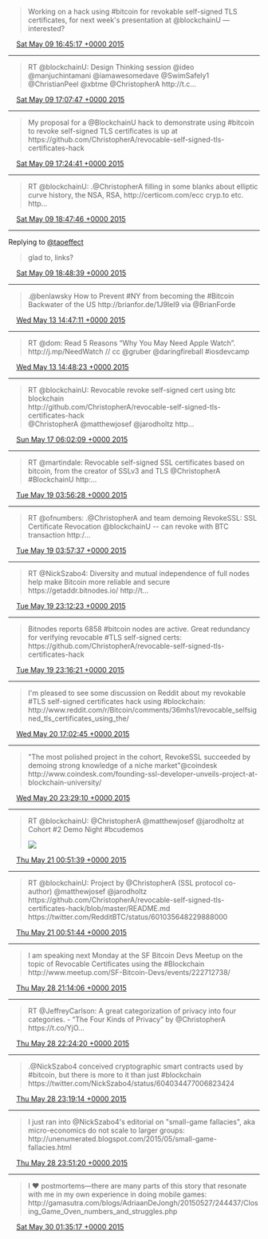 > Working on a hack using \#bitcoin for revokable self\-signed TLS certificates, for next week's presentation at @blockchainU — interested?

<img src="../../media/tweet.ico" width="12" /> [Sat May 09 16:45:17 +0000 2015](https://twitter.com/ChristopherA/status/597079905327652864)

----

> RT @blockchainU: Design Thinking session @ideo  
> @manjuchintamani @iamawesomedave @SwimSafely1 @ChristianPeel @xbtme @ChristopherA http://t\.c…

<img src="../../media/tweet.ico" width="12" /> [Sat May 09 17:07:47 +0000 2015](https://twitter.com/ChristopherA/status/597085569189945344)

----

> My proposal for a @BlockchainU hack to demonstrate using \#bitcoin to revoke self\-signed TLS certificates is up at https://github\.com/ChristopherA/revocable\-self\-signed\-tls\-certificates\-hack

<img src="../../media/tweet.ico" width="12" /> [Sat May 09 17:24:41 +0000 2015](https://twitter.com/ChristopherA/status/597089823443169281)

----

> RT @blockchainU: \.@ChristopherA filling in some blanks about elliptic curve history, the NSA, RSA, http://certicom\.com/ecc cryp\.to etc\. http…

<img src="../../media/tweet.ico" width="12" /> [Sat May 09 18:47:46 +0000 2015](https://twitter.com/ChristopherA/status/597110729704017922)

----

Replying to [@taoeffect](https://twitter.com/taoeffect/status/597094468995579904)

> glad to, links?

<img src="../../media/tweet.ico" width="12" /> [Sat May 09 18:48:39 +0000 2015](https://twitter.com/ChristopherA/status/597110953386184704)

----

> \.@benlawsky How to Prevent \#NY from becoming the \#Bitcoin Backwater of the US http://brianfor\.de/1J9Iel9 via @BrianForde

<img src="../../media/tweet.ico" width="12" /> [Wed May 13 14:47:11 +0000 2015](https://twitter.com/ChristopherA/status/598499735230525440)

----

> RT @dom: Read 5 Reasons “Why You May Need Apple Watch”\. http://j\.mp/NeedWatch // cc @gruber @daringfireball \#iosdevcamp

<img src="../../media/tweet.ico" width="12" /> [Wed May 13 14:48:23 +0000 2015](https://twitter.com/ChristopherA/status/598500038780682240)

----

> RT @blockchainU: Revocable revoke self\-signed cert using btc blockchain  
> http://github\.com/ChristopherA/revocable\-self\-signed\-tls\-certificates\-hack  
> @ChristopherA @matthewjosef @jarodholtz http…

<img src="../../media/tweet.ico" width="12" /> [Sun May 17 06:02:09 +0000 2015](https://twitter.com/ChristopherA/status/599817160995639296)

----

> RT @martindale: Revocable self\-signed SSL certificates based on bitcoin, from the creator of SSLv3 and TLS @ChristopherA \#BlockchainU http:…

<img src="../../media/tweet.ico" width="12" /> [Tue May 19 03:56:28 +0000 2015](https://twitter.com/ChristopherA/status/600510305832013824)

----

> RT @ofnumbers: \.@ChristopherA and team demoing RevokeSSL: SSL Certificate Revocation @blockchainU \-\- can revoke with BTC transaction http:/…

<img src="../../media/tweet.ico" width="12" /> [Tue May 19 03:57:37 +0000 2015](https://twitter.com/ChristopherA/status/600510597172568064)

----

> RT @NickSzabo4: Diversity and mutual independence of full nodes help make Bitcoin more reliable and secure https://getaddr\.bitnodes\.io/ http://t…

<img src="../../media/tweet.ico" width="12" /> [Tue May 19 23:12:23 +0000 2015](https://twitter.com/ChristopherA/status/600801201140072449)

----

> Bitnodes reports 6858 \#bitcoin nodes are active\. Great redundancy for verifying revocable \#TLS self\-signed certs: https://github\.com/ChristopherA/revocable\-self\-signed\-tls\-certificates\-hack

<img src="../../media/tweet.ico" width="12" /> [Tue May 19 23:16:21 +0000 2015](https://twitter.com/ChristopherA/status/600802202072944640)

----

> I'm pleased to see some discussion on Reddit about my revokable \#TLS self\-signed certificates hack using \#blockchain: http://www\.reddit\.com/r/Bitcoin/comments/36mhs1/revocable\_selfsigned\_tls\_certificates\_using\_the/

<img src="../../media/tweet.ico" width="12" /> [Wed May 20 17:02:45 +0000 2015](https://twitter.com/ChristopherA/status/601070568327122945)

----

> "The most polished project in the cohort, RevokeSSL succeeded by demoing strong knowledge of a niche market"@coindesk http://www\.coindesk\.com/founding\-ssl\-developer\-unveils\-project\-at\-blockchain\-university/

<img src="../../media/tweet.ico" width="12" /> [Wed May 20 23:29:10 +0000 2015](https://twitter.com/ChristopherA/status/601167811633926144)

----

> RT @blockchainU: @ChristopherA @matthewjosef @jarodholtz at Cohort \#2 Demo Night \#bcudemos 
> 
> ![](../../media/601188572503257091-CFdsaORUIAEXkDL.jpg)

<img src="../../media/tweet.ico" width="12" /> [Thu May 21 00:51:39 +0000 2015](https://twitter.com/ChristopherA/status/601188572503257091)

----

> RT @blockchainU: Project by @ChristopherA \(SSL protocol co\-author\) @matthewjosef @jarodholtz https://github\.com/ChristopherA/revocable\-self\-signed\-tls\-certificates\-hack/blob/master/README\.md https://twitter\.com/RedditBTC/status/601035648229888000

<img src="../../media/tweet.ico" width="12" /> [Thu May 21 00:51:44 +0000 2015](https://twitter.com/ChristopherA/status/601188593567027200)

----

> I am speaking next Monday at the SF Bitcoin Devs Meetup on the topic of Revocable Certificates using the \#Blockchain http://www\.meetup\.com/SF\-Bitcoin\-Devs/events/222712738/

<img src="../../media/tweet.ico" width="12" /> [Thu May 28 21:14:06 +0000 2015](https://twitter.com/ChristopherA/status/604032926754328576)

----

> RT @JeffreyCarlson: A great categorization of privacy into four categories\. \- “The Four Kinds of Privacy” by @ChristopherA https://t\.co/YjO…

<img src="../../media/tweet.ico" width="12" /> [Thu May 28 22:24:20 +0000 2015](https://twitter.com/ChristopherA/status/604050601064824832)

----

> \.@NickSzabo4 conceived cryptographic smart contracts used by \#bitcoin, but there is more to it than just \#blockchain https://twitter\.com/NickSzabo4/status/604034477006823424

<img src="../../media/tweet.ico" width="12" /> [Thu May 28 23:19:14 +0000 2015](https://twitter.com/ChristopherA/status/604064414828908544)

----

> I just ran into @NickSzabo4's editorial on "small\-game fallacies", aka micro\-economics do not scale to larger groups: http://unenumerated\.blogspot\.com/2015/05/small\-game\-fallacies\.html

<img src="../../media/tweet.ico" width="12" /> [Thu May 28 23:51:20 +0000 2015](https://twitter.com/ChristopherA/status/604072493884682240)

----

> I ❤ postmortems—there are many parts of this story that resonate with me in my own experience in doing mobile games: http://gamasutra\.com/blogs/AdriaanDeJongh/20150527/244437/Closing\_Game\_Oven\_numbers\_and\_struggles\.php

<img src="../../media/tweet.ico" width="12" /> [Sat May 30 01:35:17 +0000 2015](https://twitter.com/ChristopherA/status/604461043025199104)